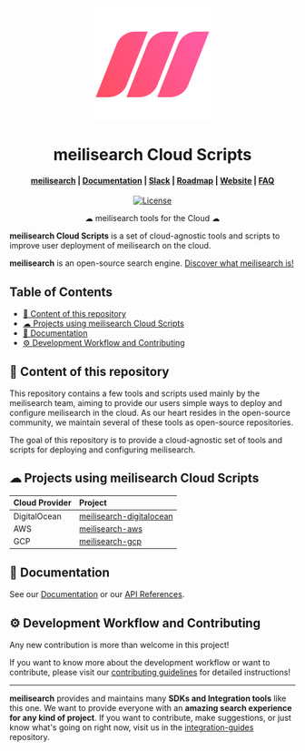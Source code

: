 <p align="center">
  <img src="https://github.com/meilisearch/integration-guides/blob/main/assets/logos/logo.svg" alt="meilisearch Cloud scripts" width="200" height="200" />
</p>

<h1 align="center">meilisearch Cloud Scripts</h1>

<h4 align="center">
  <a href="https://github.com/meilisearch/meilisearch">meilisearch</a> |
  <a href="https://docs.meilisearch.com">Documentation</a> |
  <a href="https://slack.meilisearch.com">Slack</a> |
  <a href="https://roadmap.meilisearch.com/tabs/1-under-consideration">Roadmap</a> |
  <a href="https://www.meilisearch.com">Website</a> |
  <a href="https://docs.meilisearch.com/faq">FAQ</a>
</h4>

<p align="center">
  <a href="https://github.com/meilisearch/cloud-scripts/blob/main/LICENSE"><img src="https://img.shields.io/badge/license-MIT-informational" alt="License"></a>
</p>

<p align="center">☁ meilisearch tools for the Cloud ☁</p>

**meilisearch Cloud Scripts** is a set of cloud-agnostic tools and scripts to improve user deployment of meilisearch on the cloud.

**meilisearch** is an open-source search engine. [Discover what meilisearch is!](https://github.com/meilisearch/meilisearch)

## Table of Contents <!-- omit in toc -->

- [🎁 Content of this repository](#-content-of-this-repository)
- [☁ Projects using meilisearch Cloud Scripts](#-projects-using-meilisearch-cloud-scripts)
- [📖 Documentation](#-documentation)
- [⚙️ Development Workflow and Contributing](#️-development-workflow-and-contributing)

## 🎁 Content of this repository

This repository contains a few tools and scripts used mainly by the meilisearch team, aiming to provide our users simple ways to deploy and configure meilisearch in the cloud. As our heart resides in the open-source community, we maintain several of these tools as open-source repositories.

The goal of this repository is to provide a cloud-agnostic set of tools and scripts for deploying and configuring meilisearch.

## ☁ Projects using meilisearch Cloud Scripts

| Cloud Provider   | Project |
|----------|:-------------|
| DigitalOcean |  [meilisearch-digitalocean](https://github.com/meilisearch/meilisearch-digitalocean/) |
| AWS |  [meilisearch-aws](https://github.com/meilisearch/meilisearch-aws/) |
| GCP |  [meilisearch-gcp](https://github.com/meilisearch/meilisearch-gcp/) |

## 📖 Documentation

See our [Documentation](https://docs.meilisearch.com/learn/tutorials/getting_started.html) or our [API References](https://docs.meilisearch.com/reference/api/).

## ⚙️ Development Workflow and Contributing

Any new contribution is more than welcome in this project!

If you want to know more about the development workflow or want to contribute, please visit our [contributing guidelines](/CONTRIBUTING.md) for detailed instructions!

<hr>

**meilisearch** provides and maintains many **SDKs and Integration tools** like this one. We want to provide everyone with an **amazing search experience for any kind of project**. If you want to contribute, make suggestions, or just know what's going on right now, visit us in the [integration-guides](https://github.com/meilisearch/integration-guides) repository.
